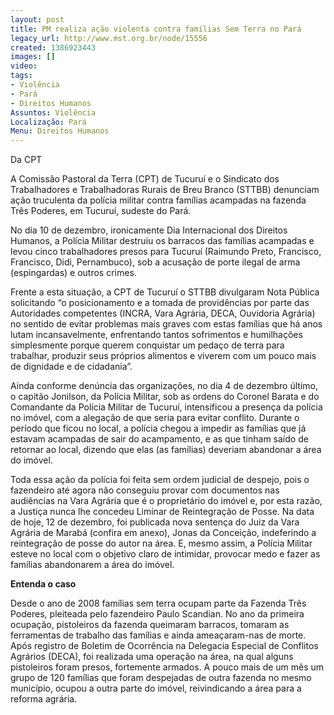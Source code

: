 ```yaml
---
layout: post
title: PM realiza ação violenta contra famílias Sem Terra no Pará
legacy_url: http://www.mst.org.br/node/15556
created: 1386923443
images: []
video: 
tags:
- Violência
- Pará
- Direitos Humanos
Assuntos: Violência
Localização: Pará
Menu: Direitos Humanos
---
```



Da CPT 


A Comissão Pastoral da Terra (CPT) de Tucuruí e o Sindicato dos Trabalhadores e Trabalhadoras Rurais de Breu Branco (STTBB) denunciam ação truculenta da polícia militar contra famílias acampadas na fazenda Três Poderes, em Tucuruí, sudeste do Pará. 


No dia 10 de dezembro, ironicamente Dia Internacional dos Direitos Humanos, a Polícia Militar destruiu os barracos das famílias acampadas e levou cinco trabalhadores presos para Tucuruí (Raimundo Preto, Francisco, Francisco, Didi, Pernambuco), sob a acusação de porte ilegal de arma (espingardas) e outros crimes. 


Frente a esta situação, a CPT de Tucuruí o STTBB divulgaram Nota Pública solicitando “o posicionamento e a tomada de providências por parte das Autoridades competentes (INCRA, Vara Agrária, DECA, Ouvidoria Agrária) no sentido de evitar problemas mais graves com estas famílias que há anos lutam incansavelmente, enfrentando tantos sofrimentos e humilhações simplesmente porque querem conquistar um pedaço de terra para trabalhar, produzir seus próprios alimentos e viverem com um pouco mais de dignidade e de cidadania”. 


Ainda conforme denúncia das organizações, no dia 4 de dezembro último, o capitão Jonilson, da Polícia Militar, sob as ordens do Coronel Barata e do Comandante da Polícia Militar de Tucuruí, intensificou a presença da polícia no imóvel, com a alegação de que seria para evitar conflito. Durante o período que ficou no local, a polícia chegou a impedir as famílias que já estavam acampadas de sair do acampamento, e as que tinham saído de retornar ao local, dizendo que elas (as famílias) deveriam abandonar a área do imóvel. 


Toda essa ação da polícia foi feita sem ordem judicial de despejo, pois o fazendeiro até agora não conseguiu provar com documentos nas audiências na Vara Agrária que é o proprietário do imóvel e, por esta razão, a Justiça nunca lhe concedeu Liminar de Reintegração de Posse. Na data de hoje, 12 de dezembro, foi publicada nova sentença do Juiz da Vara Agrária de Marabá (confira em anexo), Jonas da Conceição, indeferindo a reintegração de posse do autor na área. E, mesmo assim, a Polícia Militar esteve no local com o objetivo claro de intimidar, provocar medo e fazer as famílias abandonarem a área do imóvel. 


**Entenda o caso**

Desde o ano de 2008 famílias sem terra ocupam parte da Fazenda Três Poderes, pleiteada pelo fazendeiro Paulo Scandian. No ano da primeira ocupação, pistoleiros da fazenda queimaram barracos, tomaram as ferramentas de trabalho das famílias e ainda ameaçaram-nas de morte. Após registro de Boletim de Ocorrência na Delegacia Especial de Conflitos Agrários (DECA), foi realizada uma operação na área, na qual alguns pistoleiros foram presos, fortemente armados. A pouco mais de um mês um grupo de 120 famílias que foram despejadas de outra fazenda no mesmo município, ocupou a outra parte do imóvel, reivindicando a área para a reforma agrária.
 
